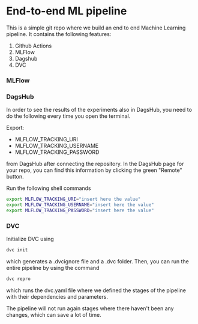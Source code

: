 # End-to-end ML pipeline
 
This is a simple git repo where we build an end to end Machine Learning pipeline.
It contains the following features:
1) Github Actions
2) MLFlow
3) Dagshub
4) DVC



### MLFlow

### DagsHub

In order to see the results of the experiments also in DagsHub, you need to do the following every time you open the terminal.

Export:
* MLFLOW_TRACKING_URI
* MLFLOW_TRACKING_USERNAME
* MLFLOW_TRACKING_PASSWORD 

from DagsHub after connecting the repository. In the DagsHub page for your repo, you can find this information
by clicking the green "Remote" button.

Run the following shell commands

```bash
export MLFLOW_TRACKING_URI="insert here the value"
export MLFLOW_TRACKING_USERNAME="insert here the value"
export MLFLOW_TRACKING_PASSWORD="insert here the value"
```

### DVC

Initialize DVC using

```bash
dvc init
```

which generates a .dvcignore file and a .dvc folder.
Then, you can run the entire pipeline by using the command

```bash
dvc repro
```
which runs the dvc.yaml file where we defined the stages of the pipeline
with their dependencies and parameters.

The pipeline will not run again stages where there haven't been any changes, which
can save a lot of time.